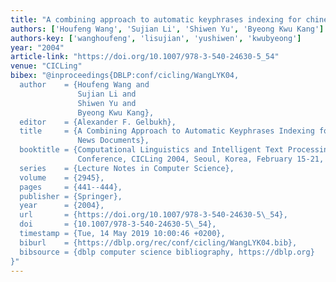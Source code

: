 ```yaml
---
title: "A combining approach to automatic keyphrases indexing for chinese news documents"
authors: ['Houfeng Wang', 'Sujian Li', 'Shiwen Yu', 'Byeong Kwu Kang']
authors-key: ['wanghoufeng', 'lisujian', 'yushiwen', 'kwubyeong']
year: "2004"
article-link: "https://doi.org/10.1007/978-3-540-24630-5_54"
venue: "CICLing"
bibex: "@inproceedings{DBLP:conf/cicling/WangLYK04,
  author    = {Houfeng Wang and
               Sujian Li and
               Shiwen Yu and
               Byeong Kwu Kang},
  editor    = {Alexander F. Gelbukh},
  title     = {A Combining Approach to Automatic Keyphrases Indexing for Chinese
               News Documents},
  booktitle = {Computational Linguistics and Intelligent Text Processing, 5th International
               Conference, CICLing 2004, Seoul, Korea, February 15-21, 2004, Proceedings},
  series    = {Lecture Notes in Computer Science},
  volume    = {2945},
  pages     = {441--444},
  publisher = {Springer},
  year      = {2004},
  url       = {https://doi.org/10.1007/978-3-540-24630-5\_54},
  doi       = {10.1007/978-3-540-24630-5\_54},
  timestamp = {Tue, 14 May 2019 10:00:46 +0200},
  biburl    = {https://dblp.org/rec/conf/cicling/WangLYK04.bib},
  bibsource = {dblp computer science bibliography, https://dblp.org}
}"
---
```

